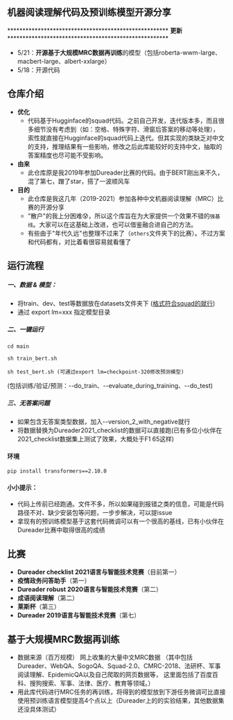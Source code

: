 ## 机器阅读理解代码及预训练模型开源分享


***************************************************** **更新** *****************************************************
* 5/21：**开源基于大规模MRC数据再训练**的模型（包括roberta-wwm-large、macbert-large、albert-xxlarge）
* 5/18：开源代码


## 仓库介绍
* **优化**
  * 代码基于Hugginface的squad代码。之前自己开发，迭代版本多，而且很多细节没有考虑到（如：空格、特殊字符、滑窗后答案的移动等处理），<br>
    索性就直接在Hugginface的squad代码上迭代。但其实现的类缺乏对中文的支持，推理结果有一些影响，修改之后此库能较好的支持中文，抽取的答案精度也尽可能不受影响。
* **由来**
  * 此仓库原是我2019年参加Dureader比赛的代码。由于BERT刚出来不久，混了第七，蹭了star，搭了一波顺风车
* **目的**
  * 此仓库是我这几年（2019-2021）参加各种中文机器阅读理解（MRC）比赛的开源分享
  * "散户"的我上分困难😰，所以这个库旨在为大家提供一个效果不错的`强基线`。大家可以在这基础上改进，也可以借鉴融合进自己的方法。
  * 有些由于"年代久远"也整理不过来了（`others`文件夹下的比赛）。不过方案和代码都有，对比着看很容易就看懂了


## 运行流程

##### 一、数据 & 模型：
* 将train、dev、test等数据放在datasets文件夹下 ([格式符合squad的就行](https://aistudio.baidu.com/aistudio/competition/detail/66))
* 通过 export lm=xxx 指定模型目录

##### 二、一键运行
```
cd main
```
```可修改脚本对应参数
sh train_bert.sh
```
```
sh test_bert.sh (可通过export lm=checkpoint-320修改预测模型)
```
(包括训练/验证/预测：--do_train、--evaluate_during_training、--do_test)

##### 三、无答案问题
* 如果包含无答案类型数据，加入--version_2_with_negative就行
* 将数据替换为Dureader2021_checklist的数据可以直接跑(已有多位小伙伴在2021_checklist数据集上测试了效果，大概处于F1 65这样)

#### 环境
```
pip install transformers==2.10.0 
```

#### 小小提示：
* 代码上传前已经跑通。文件不多，所以如果碰到报错之类的信息，可能是代码路径不对、缺少安装包等问题，一步步解决，可以提issue
* 拿现有的预训练模型基于这套代码微调可以有一个很高的基线，已有小伙伴在Dureader比赛中取得很高的成绩


## 比赛

* **Dureader checklist 2021语言与智能技术竞赛**（目前第一）
* **疫情政务问答助手**（第一）
* **Dureader robust 2020语言与智能技术竞赛**（第二）
* **成语阅读理解**（第二）
* **莱斯杯**（第三）
* **Dureader 2019语言与智能技术竞赛**（第七）


## 基于大规模MRC数据再训练
* 数据来源（百万规模）
  网上收集的大量中文MRC数据
  （其中包括 Dureader、WebQA、SogoQA、Squad-2.0、CMRC-2018、法研杯、军事阅读理解、EpidemicQA以及自己爬取的网页数据等，
  这里面包括了百度百科、搜狗搜索、军事、法律、医疗、教育等领域。）
* 用此库代码进行MRC任务的再训练，将得到的模型放到下游任务微调可比直接使用预训练语言模型提高4个点以上（Dureader上的的实验结果，其他数据集还没具体测试）
